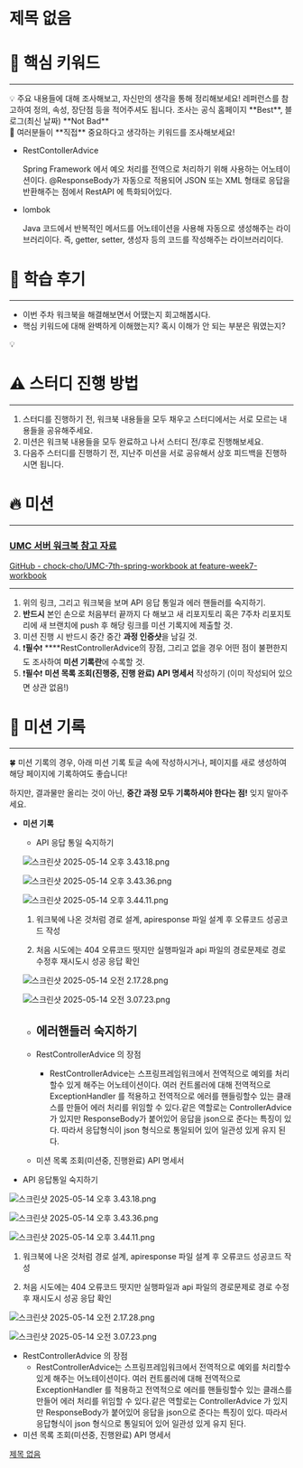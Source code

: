 # 제목 없음

# 🎯 핵심 키워드

---

<aside>
💡 주요 내용들에 대해 조사해보고, 자신만의 생각을 통해 정리해보세요!
레퍼런스를 참고하여 정의, 속성, 장단점 등을 적어주셔도 됩니다.
조사는 공식 홈페이지 **Best**, 블로그(최신 날짜) **Not Bad**

</aside>

<aside>
🤗 여러분들이 **직접** 중요하다고 생각하는 키워드를 조사해보세요!

</aside>

- RestContollerAdvice
    
    Spring Framework 에서 예오 처리를 전역으로 처리하기 위해 사용하는 어노테이션이다. @ResponseBody가 자동으로 적용되어 JSON 또는 XML 형태로 응답을 반환해주는 점에서 RestAPI 에 특화되어있다.
    
- lombok
    
    Java 코드에서 반복적인 메서드를 어노테이션을 사용해 자동으로 생성해주는 라이브러리이다. 즉, getter, setter, 생성자 등의 코드를 작성해주는 라이브러리이다.
    

# 📢 학습 후기

---

- 이번 주차 워크북을 해결해보면서 어땠는지 회고해봅시다.
- 핵심 키워드에 대해 완벽하게 이해했는지? 혹시 이해가 안 되는 부분은 뭐였는지?

<aside>
💡

</aside>

# ⚠️ 스터디 진행 방법

---

1. 스터디를 진행하기 전, 워크북 내용들을 모두 채우고 스터디에서는 서로 모르는 내용들을 공유해주세요.
2. 미션은 워크북 내용들을 모두 완료하고 나서 스터디 전/후로 진행해보세요.
3. 다음주 스터디를 진행하기 전, 지난주 미션을 서로 공유해서 상호 피드백을 진행하시면 됩니다.

# 🔥 미션

---

### [UMC 서버 워크북 참고 자료](https://github.com/CYY1007/UMC_SERVER_WORKBOOK.git)

[GitHub - chock-cho/UMC-7th-spring-workbook at feature-week7-workbook](https://github.com/chock-cho/UMC-7th-spring-workbook/tree/feature-week7-workbook)

---

1. 위의 링크, 그리고 워크북을 보며 API 응답 통일과 에러 핸들러를 숙지하기.
2. **반드시** 본인 손으로 처음부터 끝까지 다 해보고 새 리포지토리 혹은 7주차 리포지토리에 새 브랜치에 push 후 해당 링크를 미션 기록지에 제출할 것.
3. 미션 진행 시 반드시 중간 중간 **과정 인증샷**을 남길 것.
4. ❗**필수**❗ ****RestControllerAdvice의 장점, 그리고 없을 경우 어떤 점이 불편한지도 조사하여 **미션 기록란**에 수록할 것.
5. ❗**필수**❗ **미션 목록 조회(진행중, 진행 완료) API 명세서** 작성하기 (이미 작성되어 있으면 상관 없음!)

# 💪 미션 기록

---

<aside>
🍀 미션 기록의 경우, 아래 미션 기록 토글 속에 작성하시거나, 페이지를 새로 생성하여 해당 페이지에 기록하여도 좋습니다!

하지만, 결과물만 올리는 것이 아닌, **중간 과정 모두 기록하셔야 한다는 점!** 잊지 말아주세요.

</aside>

- **미션 기록**
    - API 응답 통일 숙지하기
    
    ![스크린샷 2025-05-14 오후 3.43.18.png](%E1%84%8C%E1%85%A6%E1%84%86%E1%85%A9%E1%86%A8%20%E1%84%8B%E1%85%A5%E1%86%B9%E1%84%8B%E1%85%B3%E1%86%B7%201f3bd0dd45e580fdb41ac44c64ad7cd0/%E1%84%89%E1%85%B3%E1%84%8F%E1%85%B3%E1%84%85%E1%85%B5%E1%86%AB%E1%84%89%E1%85%A3%E1%86%BA_2025-05-14_%E1%84%8B%E1%85%A9%E1%84%92%E1%85%AE_3.43.18.png)
    
    ![스크린샷 2025-05-14 오후 3.43.36.png](%E1%84%8C%E1%85%A6%E1%84%86%E1%85%A9%E1%86%A8%20%E1%84%8B%E1%85%A5%E1%86%B9%E1%84%8B%E1%85%B3%E1%86%B7%201f3bd0dd45e580fdb41ac44c64ad7cd0/%E1%84%89%E1%85%B3%E1%84%8F%E1%85%B3%E1%84%85%E1%85%B5%E1%86%AB%E1%84%89%E1%85%A3%E1%86%BA_2025-05-14_%E1%84%8B%E1%85%A9%E1%84%92%E1%85%AE_3.43.36.png)
    
    ![스크린샷 2025-05-14 오후 3.44.11.png](%E1%84%8C%E1%85%A6%E1%84%86%E1%85%A9%E1%86%A8%20%E1%84%8B%E1%85%A5%E1%86%B9%E1%84%8B%E1%85%B3%E1%86%B7%201f3bd0dd45e580fdb41ac44c64ad7cd0/%E1%84%89%E1%85%B3%E1%84%8F%E1%85%B3%E1%84%85%E1%85%B5%E1%86%AB%E1%84%89%E1%85%A3%E1%86%BA_2025-05-14_%E1%84%8B%E1%85%A9%E1%84%92%E1%85%AE_3.44.11.png)
    
    1. 워크북에 나온 것처럼 경로 설계, apiresponse 파일 설계 후 오류코드 성공코드 작성
    
    1. 처음 시도에는 404 오류코드 떳지만 실행파일과 api 파일의 경로문제로 경로 수정후 재시도시 성공 응답 확인
    
    ![스크린샷 2025-05-14 오전 2.17.28.png](%E1%84%8C%E1%85%A6%E1%84%86%E1%85%A9%E1%86%A8%20%E1%84%8B%E1%85%A5%E1%86%B9%E1%84%8B%E1%85%B3%E1%86%B7%201f3bd0dd45e580fdb41ac44c64ad7cd0/%E1%84%89%E1%85%B3%E1%84%8F%E1%85%B3%E1%84%85%E1%85%B5%E1%86%AB%E1%84%89%E1%85%A3%E1%86%BA_2025-05-14_%E1%84%8B%E1%85%A9%E1%84%8C%E1%85%A5%E1%86%AB_2.17.28.png)
    
    ![스크린샷 2025-05-14 오전 3.07.23.png](%E1%84%8C%E1%85%A6%E1%84%86%E1%85%A9%E1%86%A8%20%E1%84%8B%E1%85%A5%E1%86%B9%E1%84%8B%E1%85%B3%E1%86%B7%201f3bd0dd45e580fdb41ac44c64ad7cd0/%E1%84%89%E1%85%B3%E1%84%8F%E1%85%B3%E1%84%85%E1%85%B5%E1%86%AB%E1%84%89%E1%85%A3%E1%86%BA_2025-05-14_%E1%84%8B%E1%85%A9%E1%84%8C%E1%85%A5%E1%86%AB_3.07.23.png)
    
    - 에러핸들러 숙지하기
        - 
    
    - RestControllerAdvice 의 장점
        - RestControllerAdvice는 스프링프레임워크에서 전역적으로 예외를 처리할수 있게 해주는 어노테이션이다. 여러 컨트롤러에 대해 전역적으로 ExceptionHandler 를 적용하고 전역적으로 에러를 핸들링할수 있는 클래스를 만들어 에러 처리를 위임할 수 있다.같은 역할로는 ControllerAdvice 가 있지만 ResponseBody가 붙어있어 응답을 json으로 준다는 특징이 있다. 따라서 응답형식이 json 형식으로 통일되어 있어 일관성 있게 유지 된다.
    - 미션 목록 조회(미션중, 진행완료) API 명세서
- API 응답통일 숙지하기

![스크린샷 2025-05-14 오후 3.43.18.png](%E1%84%8C%E1%85%A6%E1%84%86%E1%85%A9%E1%86%A8%20%E1%84%8B%E1%85%A5%E1%86%B9%E1%84%8B%E1%85%B3%E1%86%B7%201f3bd0dd45e580fdb41ac44c64ad7cd0/%E1%84%89%E1%85%B3%E1%84%8F%E1%85%B3%E1%84%85%E1%85%B5%E1%86%AB%E1%84%89%E1%85%A3%E1%86%BA_2025-05-14_%E1%84%8B%E1%85%A9%E1%84%92%E1%85%AE_3.43.18.png)

![스크린샷 2025-05-14 오후 3.43.36.png](%E1%84%8C%E1%85%A6%E1%84%86%E1%85%A9%E1%86%A8%20%E1%84%8B%E1%85%A5%E1%86%B9%E1%84%8B%E1%85%B3%E1%86%B7%201f3bd0dd45e580fdb41ac44c64ad7cd0/%E1%84%89%E1%85%B3%E1%84%8F%E1%85%B3%E1%84%85%E1%85%B5%E1%86%AB%E1%84%89%E1%85%A3%E1%86%BA_2025-05-14_%E1%84%8B%E1%85%A9%E1%84%92%E1%85%AE_3.43.36.png)

![스크린샷 2025-05-14 오후 3.44.11.png](%E1%84%8C%E1%85%A6%E1%84%86%E1%85%A9%E1%86%A8%20%E1%84%8B%E1%85%A5%E1%86%B9%E1%84%8B%E1%85%B3%E1%86%B7%201f3bd0dd45e580fdb41ac44c64ad7cd0/%E1%84%89%E1%85%B3%E1%84%8F%E1%85%B3%E1%84%85%E1%85%B5%E1%86%AB%E1%84%89%E1%85%A3%E1%86%BA_2025-05-14_%E1%84%8B%E1%85%A9%E1%84%92%E1%85%AE_3.44.11.png)

1. 워크북에 나온 것처럼 경로 설계, apiresponse 파일 설계 후 오류코드 성공코드 작성

1. 처음 시도에는 404 오류코드 떳지만 실행파일과 api 파일의 경로문제로 경로 수정후 재시도시 성공 응답 확인

![스크린샷 2025-05-14 오전 2.17.28.png](%E1%84%8C%E1%85%A6%E1%84%86%E1%85%A9%E1%86%A8%20%E1%84%8B%E1%85%A5%E1%86%B9%E1%84%8B%E1%85%B3%E1%86%B7%201f3bd0dd45e580fdb41ac44c64ad7cd0/%E1%84%89%E1%85%B3%E1%84%8F%E1%85%B3%E1%84%85%E1%85%B5%E1%86%AB%E1%84%89%E1%85%A3%E1%86%BA_2025-05-14_%E1%84%8B%E1%85%A9%E1%84%8C%E1%85%A5%E1%86%AB_2.17.28.png)

![스크린샷 2025-05-14 오전 3.07.23.png](%E1%84%8C%E1%85%A6%E1%84%86%E1%85%A9%E1%86%A8%20%E1%84%8B%E1%85%A5%E1%86%B9%E1%84%8B%E1%85%B3%E1%86%B7%201f3bd0dd45e580fdb41ac44c64ad7cd0/%E1%84%89%E1%85%B3%E1%84%8F%E1%85%B3%E1%84%85%E1%85%B5%E1%86%AB%E1%84%89%E1%85%A3%E1%86%BA_2025-05-14_%E1%84%8B%E1%85%A9%E1%84%8C%E1%85%A5%E1%86%AB_3.07.23.png)

- RestControllerAdvice 의 장점
    - RestControllerAdvice는 스프링프레임워크에서 전역적으로 예외를 처리할수 있게 해주는 어노테이션이다. 여러 컨트롤러에 대해 전역적으로 ExceptionHandler 를 적용하고 전역적으로 에러를 핸들링할수 있는 클래스를 만들어 에러 처리를 위임할 수 있다.같은 역할로는 ControllerAdvice 가 있지만 ResponseBody가 붙어있어 응답을 json으로 준다는 특징이 있다. 따라서 응답형식이 json 형식으로 통일되어 있어 일관성 있게 유지 된다.
- 미션 목록 조회(미션중, 진행완료) API 명세서

[제목 없음](%E1%84%8C%E1%85%A6%E1%84%86%E1%85%A9%E1%86%A8%20%E1%84%8B%E1%85%A5%E1%86%B9%E1%84%8B%E1%85%B3%E1%86%B7%201f3bd0dd45e580fdb41ac44c64ad7cd0/%E1%84%8C%E1%85%A6%E1%84%86%E1%85%A9%E1%86%A8%20%E1%84%8B%E1%85%A5%E1%86%B9%E1%84%8B%E1%85%B3%E1%86%B7%201f3bd0dd45e58031b3adcef88385b91c.csv)